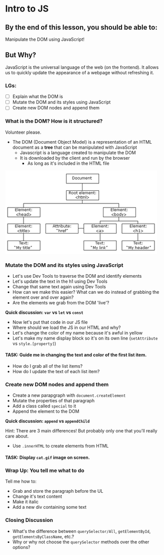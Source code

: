# Intro to JS

## By the end of this lesson, you should be able to:
Manipulate the DOM using JavaScript!

## But Why?
JavaScript is the universal language of the web (on the frontend). It allows us to quickly update the appearance of a webpage without refreshing it.

### LGs:
- [ ] Explain what the DOM is
- [ ] Mutate the DOM and its styles using JavaScript
- [ ] Create new DOM nodes and append them

### What is the DOM? How is it structured?
Volunteer please.

- The DOM (Document Object Model) is a representation of an HTML document as a **tree** that can be manipulated with JavaScript
  - Javascript is a language created to manipulate the DOM
  - It is downloaded by the client and run by the browser
      - As long as it's included in the HTML file

![](pic_htmltree.gif)

### Mutate the DOM and its styles using JavaScript
- Let's use Dev Tools to traverse the DOM and identify elements
- Let's update the text in the h1 using Dev Tools
- Change that same text again using Dev Tools
- How can we make this easier? What can we do instead of grabbing the element over and over again?
- Are the elements we grab from the DOM 'live'?

**Quick discussion: `var` vs `let` vs `const`**

- Now let's put that code in our JS file
- Where should we load the JS in our HTML and why?
- Let's change the color of my name because it's awful in yellow
- Let's make my name display block so it's on its own line (`setAttribute` vs `style.[property]`)

#### TASK: Guide me in changing the text and color of the first list item.

- How do I grab all of the list items?
- How do I update the text of each list item?


### Create new DOM nodes and append them
- Create a new parapgraph with `document.createElement`
- Mutate the properties of that paragraph
- Add a class called `special` to it
- Append the element to the DOM

**Quick discussion: `append` vs `appendChild`**

Hint: There are 3 main differences! But probably only one that you'll really care about.

- Use `.innerHTML` to create elements from HTML

#### TASK: Display `cat.gif` image on screen.

### Wrap Up: You tell me what to do
Tell me how to:
- Grab and store the paragraph before the UL
- Change it's text content
- Make it italic
- Add a new div containing some text

### Closing Discussion
- What's the difference between `querySelector/All`, `getElementById`, `getElementsByClassName`, etc.?
- Why or why not choose the `querySelector` methods over the other options?
